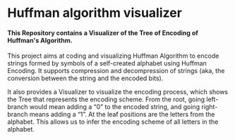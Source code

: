 # Huffman algorithm visualizer

#### This Repository contains a Visualizer of the Tree of Encoding of Huffman's Algorithm.

This project aims at coding and visualizing Huffman Algorithm to encode strings formed by symbols of a self-created alphabet using Huffman Encoding. It supports compression and decompression of strings (aka, the conversion between the string and the encoded bits).

It also provides a Visualizer to visualize the encoding process, which shows the Tree that represents the encoding scheme. From the root, going left-branch would mean adding a “0” to the encoded string, and going right-branch means adding a “1”. At the leaf positions are the letters from the alphabet. This allows us to infer the encoding scheme of all letters in the alphabet. 
